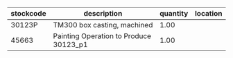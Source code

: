 |stockcode|description|quantity|location|
|---------|-----------|--------|--------|
|30123P|TM300 box casting, machined|1.00||
|45663|Painting Operation to Produce 30123_p1|1.00||
